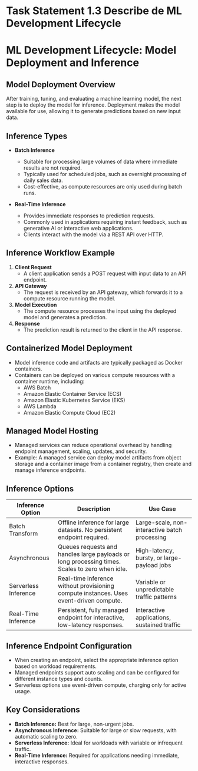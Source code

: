 # Task Statement 1.3 Describe de ML Development Lifecycle

# ML Development Lifecycle: Model Deployment and Inference

## Model Deployment Overview

After training, tuning, and evaluating a machine learning model, the next step is to deploy the model for inference. Deployment makes the model available for use, allowing it to generate predictions based on new input data.

## Inference Types

- **Batch Inference**
  - Suitable for processing large volumes of data where immediate results are not required.
  - Typically used for scheduled jobs, such as overnight processing of daily sales data.
  - Cost-effective, as compute resources are only used during batch runs.

- **Real-Time Inference**
  - Provides immediate responses to prediction requests.
  - Commonly used in applications requiring instant feedback, such as generative AI or interactive web applications.
  - Clients interact with the model via a REST API over HTTP.

## Inference Workflow Example

1. **Client Request**
   - A client application sends a POST request with input data to an API endpoint.
2. **API Gateway**
   - The request is received by an API gateway, which forwards it to a compute resource running the model.
3. **Model Execution**
   - The compute resource processes the input using the deployed model and generates a prediction.
4. **Response**
   - The prediction result is returned to the client in the API response.

## Containerized Model Deployment

- Model inference code and artifacts are typically packaged as Docker containers.
- Containers can be deployed on various compute resources with a container runtime, including:
  - AWS Batch
  - Amazon Elastic Container Service (ECS)
  - Amazon Elastic Kubernetes Service (EKS)
  - AWS Lambda
  - Amazon Elastic Compute Cloud (EC2)

## Managed Model Hosting

- Managed services can reduce operational overhead by handling endpoint management, scaling, updates, and security.
- Example: A managed service can deploy model artifacts from object storage and a container image from a container registry, then create and manage inference endpoints.

## Inference Options

| Inference Option      | Description                                                                                  | Use Case                                      |
|----------------------|----------------------------------------------------------------------------------------------|-----------------------------------------------|
| Batch Transform      | Offline inference for large datasets. No persistent endpoint required.                       | Large-scale, non-interactive batch processing |
| Asynchronous         | Queues requests and handles large payloads or long processing times. Scales to zero when idle.| High-latency, bursty, or large-payload jobs   |
| Serverless Inference | Real-time inference without provisioning compute instances. Uses event-driven compute.        | Variable or unpredictable traffic patterns    |
| Real-Time Inference  | Persistent, fully managed endpoint for interactive, low-latency responses.                   | Interactive applications, sustained traffic   |

## Inference Endpoint Configuration

- When creating an endpoint, select the appropriate inference option based on workload requirements.
- Managed endpoints support auto scaling and can be configured for different instance types and counts.
- Serverless options use event-driven compute, charging only for active usage.

## Key Considerations

- **Batch Inference:** Best for large, non-urgent jobs.
- **Asynchronous Inference:** Suitable for large or slow requests, with automatic scaling to zero.
- **Serverless Inference:** Ideal for workloads with variable or infrequent traffic.
- **Real-Time Inference:** Required for applications needing immediate, interactive responses.